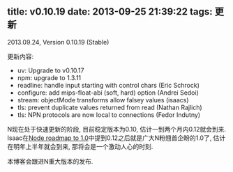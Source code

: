 title: v0.10.19
date: 2013-09-25 21:39:22
tags: 更新
---

2013.09.24, Version 0.10.19 (Stable)

更新内容: 

* uv: Upgrade to v0.10.17
* npm: upgrade to 1.3.11
* readline: handle input starting with control chars (Eric Schrock)
* configure: add mips-float-abi (soft, hard) option (Andrei Sedoi)
* stream: objectMode transforms allow falsey values (isaacs)
* tls: prevent duplicate values returned from read (Nathan Rajlich)
* tls: NPN protocols are now local to connections (Fedor Indutny)

N现在处于快速更新的阶段, 目前稳定版本为0.10, 估计一到两个月内0.12就会到来.
Isaac在[Node roadmap to 1.0](http://www.nodejs-news.com/NodeConf/The-Road-to-Nodejs-1.0/)中提到0.12之后就是广大N粉翘首企盼的1.0了,
估计在明年上半年就会到来, 那将会是一个激动人心的时刻.

本博客会跟进N重大版本的发布.
